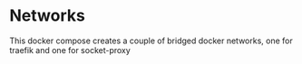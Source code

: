 # Networks

This docker compose creates a couple of bridged docker networks, one for traefik and one for socket-proxy 
